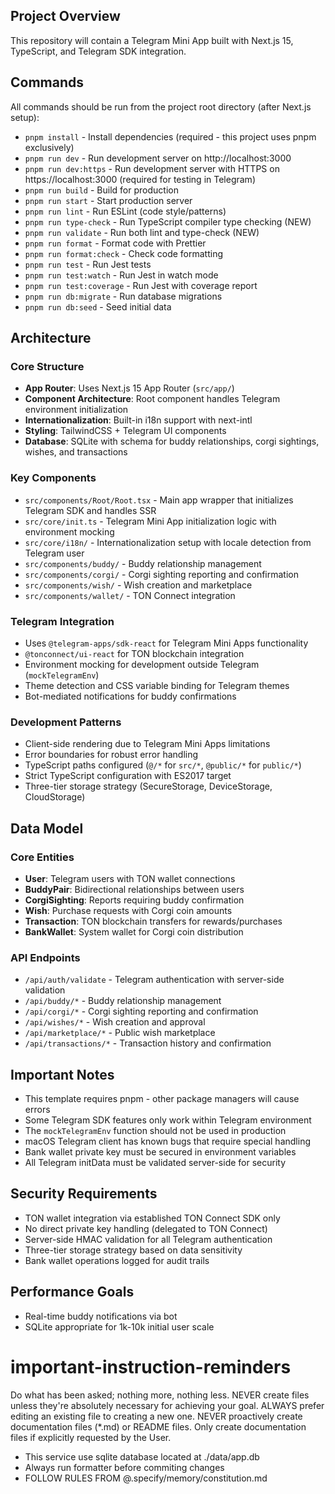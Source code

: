 ## Project Overview

This repository will contain a Telegram Mini App built with Next.js 15, TypeScript, and Telegram SDK integration.

## Commands

All commands should be run from the project root directory (after Next.js setup):

- `pnpm install` - Install dependencies (required - this project uses pnpm exclusively)
- `pnpm run dev` - Run development server on http://localhost:3000
- `pnpm run dev:https` - Run development server with HTTPS on https://localhost:3000 (required for testing in Telegram)
- `pnpm run build` - Build for production
- `pnpm run start` - Start production server
- `pnpm run lint` - Run ESLint (code style/patterns)
- `pnpm run type-check` - Run TypeScript compiler type checking (NEW)
- `pnpm run validate` - Run both lint and type-check (NEW)
- `pnpm run format` - Format code with Prettier
- `pnpm run format:check` - Check code formatting
- `pnpm run test` - Run Jest tests
- `pnpm run test:watch` - Run Jest in watch mode
- `pnpm run test:coverage` - Run Jest with coverage report
- `pnpm run db:migrate` - Run database migrations
- `pnpm run db:seed` - Seed initial data

## Architecture

### Core Structure
- **App Router**: Uses Next.js 15 App Router (`src/app/`)
- **Component Architecture**: Root component handles Telegram environment initialization
- **Internationalization**: Built-in i18n support with next-intl
- **Styling**: TailwindCSS + Telegram UI components
- **Database**: SQLite with schema for buddy relationships, corgi sightings, wishes, and transactions

### Key Components
- `src/components/Root/Root.tsx` - Main app wrapper that initializes Telegram SDK and handles SSR
- `src/core/init.ts` - Telegram Mini App initialization logic with environment mocking
- `src/core/i18n/` - Internationalization setup with locale detection from Telegram user
- `src/components/buddy/` - Buddy relationship management
- `src/components/corgi/` - Corgi sighting reporting and confirmation
- `src/components/wish/` - Wish creation and marketplace
- `src/components/wallet/` - TON Connect integration

### Telegram Integration
- Uses `@telegram-apps/sdk-react` for Telegram Mini Apps functionality
- `@tonconnect/ui-react` for TON blockchain integration
- Environment mocking for development outside Telegram (`mockTelegramEnv`)
- Theme detection and CSS variable binding for Telegram themes
- Bot-mediated notifications for buddy confirmations

### Development Patterns
- Client-side rendering due to Telegram Mini Apps limitations
- Error boundaries for robust error handling
- TypeScript paths configured (`@/*` for `src/*`, `@public/*` for `public/*`)
- Strict TypeScript configuration with ES2017 target
- Three-tier storage strategy (SecureStorage, DeviceStorage, CloudStorage)

## Data Model

### Core Entities
- **User**: Telegram users with TON wallet connections
- **BuddyPair**: Bidirectional relationships between users
- **CorgiSighting**: Reports requiring buddy confirmation
- **Wish**: Purchase requests with Corgi coin amounts
- **Transaction**: TON blockchain transfers for rewards/purchases
- **BankWallet**: System wallet for Corgi coin distribution

### API Endpoints
- `/api/auth/validate` - Telegram authentication with server-side validation
- `/api/buddy/*` - Buddy relationship management
- `/api/corgi/*` - Corgi sighting reporting and confirmation
- `/api/wishes/*` - Wish creation and approval
- `/api/marketplace/*` - Public wish marketplace
- `/api/transactions/*` - Transaction history and confirmation

## Important Notes
- This template requires pnpm - other package managers will cause errors
- Some Telegram SDK features only work within Telegram environment
- The `mockTelegramEnv` function should not be used in production
- macOS Telegram client has known bugs that require special handling
- Bank wallet private key must be secured in environment variables
- All Telegram initData must be validated server-side for security

## Security Requirements
- TON wallet integration via established TON Connect SDK only
- No direct private key handling (delegated to TON Connect)
- Server-side HMAC validation for all Telegram authentication
- Three-tier storage strategy based on data sensitivity
- Bank wallet operations logged for audit trails

## Performance Goals
- Real-time buddy notifications via bot
- SQLite appropriate for 1k-10k initial user scale

# important-instruction-reminders
Do what has been asked; nothing more, nothing less.
NEVER create files unless they're absolutely necessary for achieving your goal.
ALWAYS prefer editing an existing file to creating a new one.
NEVER proactively create documentation files (*.md) or README files. Only create documentation files if explicitly requested by the User.
- This service use sqlite database located at ./data/app.db
- Always run formatter before commiting changes
- FOLLOW RULES FROM @.specify/memory/constitution.md
